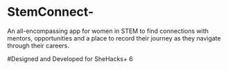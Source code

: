 # StemConnect- 
 An all-encompassing app for women in STEM to find connections with mentors, opportunities and a place to record their journey as they navigate through their careers.

#Designed and Developed for SheHacks+ 6
